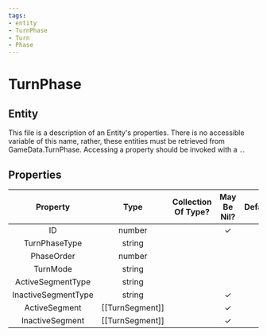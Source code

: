 ```yaml
---
tags:
- entity
- TurnPhase
- Turn
- Phase
---
```

# TurnPhase
## Entity
This file is a description of an Entity's properties. There is no accessible variable of this name, rather, these entities must be retrieved from GameData.TurnPhase. Accessing a property should be invoked with a `.`.
## Properties
|	Property	|	Type	|	Collection Of Type?	|	May Be Nil?	|	Default	|	References	|	Key	|	Notes	|
|	:-:	|	:-:	|	:-:	|	:-:	|	:-:	|	:-:	|	:-:	|	-:	|
|	ID	|	number	|		|	✓	|		|		|	✓	|	|
|	TurnPhaseType	|	string	|		|		|		|		|		|	|
|	PhaseOrder	|	number	|		|		|		|		|		|	|
|	TurnMode	|	string	|		|		|		|		|		|	|
|	ActiveSegmentType	|	string	|		|		|		|	[[TurnSegment]].TurnSegmentType	|		|	|
|	InactiveSegmentType	|	string	|		|	✓	|		|	[[TurnSegment]].TurnSegmentType	|		|	|
|	ActiveSegment	|	[[TurnSegment]]	|		|	✓	|		|		|		|	|
|	InactiveSegment	|	[[TurnSegment]]	|		|	✓	|		|		|		|	|
